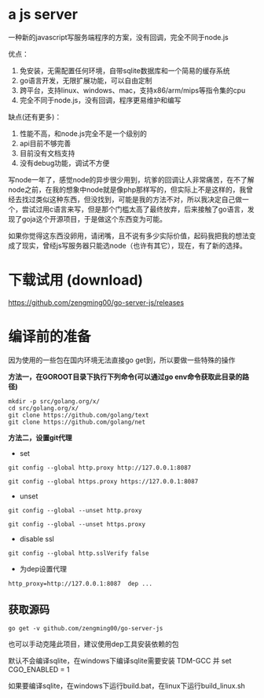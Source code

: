 # a js server
一种新的javascript写服务端程序的方案，没有回调，完全不同于node.js

优点：
1. 免安装，无需配置任何环境，自带sqlite数据库和一个简易的缓存系统
2. go语言开发，无限扩展功能，可以自由定制
3. 跨平台，支持linux、windows、mac，支持x86/arm/mips等指令集的cpu
4. 完全不同于node.js，没有回调，程序更易维护和编写

缺点(还有更多)：
1. 性能不高，和node.js完全不是一个级别的
2. api目前不够完善
3. 目前没有文档支持
4. 没有debug功能，调试不方便

写node一年了，感觉node的异步很少用到，坑爹的回调让人非常痛苦，在不了解node之前，在我的想象中node就是像php那样写的，但实际上不是这样的，我曾经去找过类似这种东西，但没找到，可能是我的方法不对，所以我决定自己做一个，尝试过用c语言来写，但是那个门槛太高了最终放弃，后来接触了go语言，发现了goja这个开源项目，于是做这个东西变为可能。

如果你觉得这东西没卵用，请闭嘴，且不说有多少实际价值，起码我把我的想法变成了现实，曾经js写服务器只能选node（也许有其它），现在，有了新的选择。

# 下载试用 (download)
https://github.com/zengming00/go-server-js/releases

# 编译前的准备

因为使用的一些包在国内环境无法直接go get到，所以要做一些特殊的操作

**方法一，在GOROOT目录下执行下列命令(可以通过go env命令获取此目录的路径)**

```
mkdir -p src/golang.org/x/
cd src/golang.org/x/
git clone https://github.com/golang/text
git clone https://github.com/golang/net
```


**方法二，设置git代理**
* set
```
git config --global http.proxy http://127.0.0.1:8087

git config --global https.proxy https://127.0.0.1:8087
```
* unset
```
git config --global --unset http.proxy

git config --global --unset https.proxy
```
* disable ssl 
```
git config --global http.sslVerify false
```

* 为dep设置代理
```
http_proxy=http://127.0.0.1:8087  dep ...
```
## 获取源码
```
go get -v github.com/zengming00/go-server-js
```
也可以手动克隆此项目，建议使用dep工具安装依赖的包

默认不会编译sqlite，在windows下编译sqlite需要安装 TDM-GCC 并 set CGO_ENABLED = 1

如果要编译sqlite，在windows下运行build.bat，在linux下运行build_linux.sh
